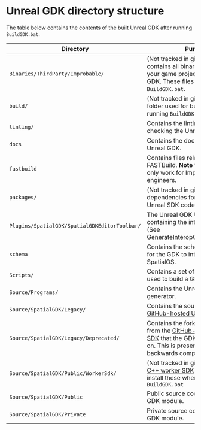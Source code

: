 # Unreal GDK directory structure
The table below contains the contents of the built Unreal GDK after running `BuildGDK.bat`.

| Directory | Purpose
|-----------|---------
| `Binaries/ThirdParty/Improbable/` | (Not tracked in git) This folder contains all binaries required for your game project with the Unreal GDK. These files are generated by `BuildGDK.bat`.
| `build/` | (Not tracked in git) Intermediate folder used for build steps while running `BuildGDK.bat`.
| `linting/` | Contains the linting scripts for checking the Unreal GDK.
| `docs` | Contains the documentation for the Unreal GDK.
| `fastbuild` | Contains files related to installing FASTBuild. **Note** these currently only work for Improbable engineers.
| `packages/` | (Not tracked in git) Contains the dependencies for building the Unreal SDK codegen.
| `Plugins/SpatialGDK/SpatialGDKEditorToolbar/` | The Unreal GDK UE4 editor toolbar containing the interop codegen. (See [GenerateInteropCodeCommandlet](#generateinteropcodecommandlet).)
| `schema` | Contains the schema files required for the GDK to interact with SpatialOS.
| `Scripts/` | Contains a set of helper scripts used to build a GDK worker.
| `Source/Programs/` | Contains the Unreal SDK code generator.
| `Source/SpatialGDK/Legacy/` | Contains the source code from the [GitHub-hosted Unreal SDK](https://github.com/spatialos/UnrealSDK/tree/master/Game/Source/SpatialOS).
| `Source/SpatialGDK/Legacy/Deprecated/` | Contains the forked source code from the [GitHub-hosted Unreal SDK](https://github.com/spatialos/UnrealSDK/tree/master/Game/Source/SpatialOS) that the GDK does not depend on. This is present purely for backwards compatibility.
| `Source/SpatialGDK/Public/WorkerSdk/` | (Not tracked in git) Contains the [C++ worker SDK](https://docs.improbable.io/reference/13.0/cppsdk/introduction) headers. You install these when you run `BuildGDK.bat`
| `Source/SpatialGDK/Public` | Public source code of the Unreal GDK module.
| `Source/SpatialGDK/Private` | Private source code of the Unreal GDK module.
